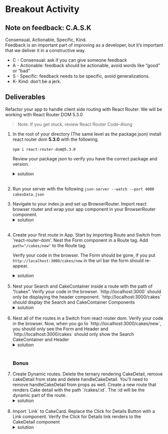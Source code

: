# Breakout Activity

## Note on feedback: C.A.S.K
Consensual, Actionable, Specific, Kind.   
Feedback is an important part of improving as a developer, but it’s important that we deliver it in a constructive way.

- C - Consensual: ask if you can give someone feedback
- A - Actionable: feedback should be actionable, avoid words like “good” or “bad”
- S - Specific: feedback needs to be specific, avoid generalizations. 
- K- Kind: don’t be a jerk.


## Deliverables
Refactor your app to handle client side routing with React Router. We will be working with React Router DOM 5.3.0 

>Note: If you get stuck, review 
React Router Code-Along



<ol>
<li>

In the root of your directory (The same level as the package.json) install react router dom **5.3.0** with the following. 

 `npm i react-router-dom@5.3.0`   

 Review your package json to verify you have the correct package and version.

  <details>
      <summary>
        solution 
      </summary>
      <hr/>
      The following should be under dependencies
      <img src="assets/image_1.png"
     alt="package json"
     style="margin-right: 10px;" />
     <hr/>
  </details>
  <br/>
</li>
<li>
 
 Run your server with the following `json-server --watch --port 4000 cakesData.json`

</li>
 
<li>
Navigate to your index.js and set up BrowserRouter. Import react browser router and wrap your app component in your BrowserRouter component.
  <details>
      <summary>
        solution 
      </summary>
      <hr/>
      <img src="assets/image_2.png"
     alt="BrowserRouter"
     style="margin-right: 10px;" />
     <hr/>
     </details>
  <br/>
<li>

Create your first route in App. Start by importing Route and Switch from 'react-router-dom'. Nest the Form component in a Route tag. Add `path="/cakes/new"` to the Route tag.

Verify your code in the browser. The Form should be gone, if you put `http://localhost:3000/cakes/new` in the url bar the form should re-appear. 

</li>
    <details>
    <summary>
      solution 
    </summary>

  <hr/>
     <img src="assets/image_5.png"
     alt="import react router dom"
     style="margin-right: 10px;" />
     <hr/>
    <img src="assets/image_3.png"
     alt="/cakes/new"
     style="margin-right: 10px;" />
     <hr/>
     </details>
     <br/>
  <li>
    Nest your Search and CakeContainer inside a route with the path of “/cakes”.
    Verify your code in the browser. `http://localhost:3000` should only be displaying the header component. `http://localhost:3000/cakes` should display the Search and CakeContainer Components
  </li>
    <details>
    <summary>
      solution 
    </summary>
    <hr/>
    <img src="assets/image_4.png"
     alt="/cakes"
     style="margin-right: 10px;" />
     <hr/>
     </details>
     <br/>

  <li>
    Nest all of the routes in a Switch from react router dom.
    Verify your code in the browser. Now, when you go to  `http://localhost:3000/cakes/new`, you should only see the Form and Header and `http://localhost:3000/cakes` should only show the Search  CakeContainer and Header
  </li>
    <details>
    <summary>
      solution 
    </summary>
    <hr/>
    <img src="assets/image_8.png"
     alt="Switch"
     style="margin-right: 10px;" />
     <hr/>
     </details>
     <br/>
  
<h3>Bonus</h3>


  <li>
    Create Dynamic routes. Delete the ternary rendering CakeDetail, remove cakeDetail from state and delete handleCakeDetail. You'll need to remove handleCakeDetail from props as well.
    Create a new route that renders Cake detail with the path `/cakes/:id`. The :id will be the dynamic part of the route.
  </li>
    <details>
    <summary>
      solution 
    </summary>
    <hr/>
    <img src="assets/image_9.png"
     alt="dynamic route"
     style="margin-right: 10px;" />
     <hr/>
     </details>
     <br/>

  <li>
    Import `Link` to CakeCard. Replace the Click for Details Button with a Link component.
    Verify the Click for Details link renders to the CakeDetail component
  </li>
    <details>
    <summary>
      solution 
    </summary>
    <hr/>
    <img src="assets/image_10.png"
     alt="import link"
     style="margin-right: 10px;" />
     </details>
     <br/>

</ol>
